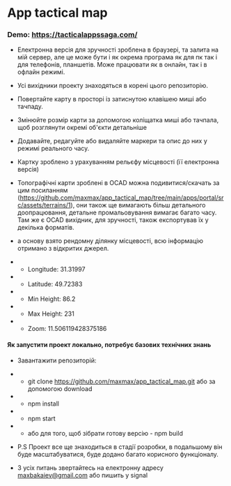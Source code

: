# App tactical map

### Demo: https://tacticalappssaga.com/
- Електронна версія для зручності зроблена в браузері, та залита на мій сервер, але це може бути і як окрема програма як для пк так і для телефонів, планшетів. Може працювати як в онлайн, так і в офлайн режимі.
- Усі вихідники проекту знаходяться в корені цього репозиторію.
- Повертайте карту в просторі із затиснутою клавішею миші або тачпаду.
- Змінюйте розмір карти за допомогою коліщатка миші або тачпала, щоб розглянути окремі об'єкти детальніше
- Додавайте, редагуйте або видаляйте маркери та опис до них у режимі реального часу.
- Картку зроблено з урахуванням рельєфу місцевості (її електронна версія)
- Топографічні карти зроблені в OCAD можна подивитися/скачать за цим посиланням (https://github.com/maxmax/app_tactical_map/tree/main/apps/portal/src/assets/terrains/1), они також ще вимагають більш детального доопрацювання, детальне промальовування вимагає багато часу. Там же є OCAD вихідник, для зручності, також експортував їх у декілька форматів.
- а основу взято рендомну ділянку місцевості, всю інформацію отримано з відкритих джерел.

- - Longitude: 31.31997
- - Latitude: 49.72383
- - Min Height: 86.2
- - Max Height: 231
- - Zoom: 11.506119428375186

#### Як запустити проект локально, потребує базових технічних знань
- Завантажити репозиторій:
- - git clone https://github.com/maxmax/app_tactical_map.git або за допомогою download
- - npm install
- - npm start
- - або для того, щоб зібрати готову версію - npm build

- P.S Проект все ще знаходиться в стадії розробки, в подальшому він буде масштабуватися, буде додано багато корисного функціоналу.
- З усіх питань звертайтесь на електронну адресу maxbakaiev@gmail.com або пишить у signal
